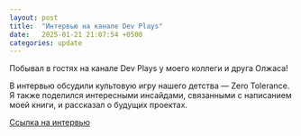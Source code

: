 ```yaml
---
layout: post
title:  "Интервью на канале Dev Plays"
date:   2025-01-21 21:07:54 +0500
categories: update
---
```

Побывал в гостях на канале Dev Plays у моего коллеги и друга Олжаса!

В интервью обсудили культовую игру нашего детства — Zero Tolerance. Я также поделился интересными инсайдами, связанными с написанием моей книги, и рассказал о будущих проектах.

[Ссылка на интервью](https://www.youtube.com/watch?v=tFGYT5qraAg)

